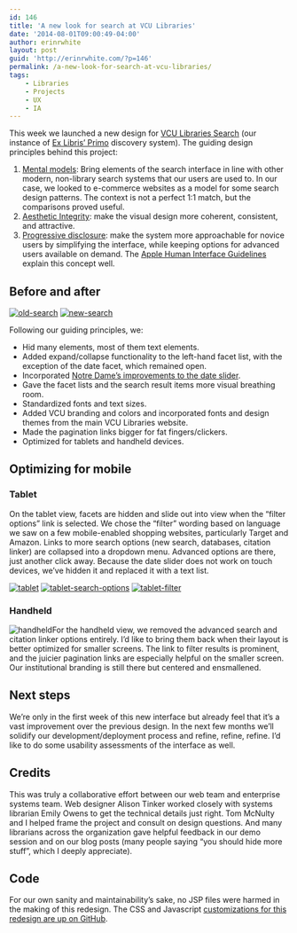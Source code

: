 ```yaml
---
id: 146
title: 'A new look for search at VCU Libraries'
date: '2014-08-01T09:00:49-04:00'
author: erinrwhite
layout: post
guid: 'http://erinrwhite.com/?p=146'
permalink: /a-new-look-for-search-at-vcu-libraries/
tags:
    - Libraries
    - Projects
    - UX
    - IA
---
```


This week we launched a new design for [VCU Libraries Search](http://search.library.vcu.edu/) (our instance of [Ex Libris’ Primo](http://www.exlibrisgroup.com/category/PrimoOverview) discovery system). The guiding design principles behind this project:

1. [Mental models](https://developer.apple.com/library/mac/documentation/userexperience/conceptual/applehiguidelines/HIPrinciples/HIPrinciples.html#//apple_ref/doc/uid/TP30000353-CJBDDFAJ): Bring elements of the search interface in line with other modern, non-library search systems that our users are used to. In our case, we looked to e-commerce websites as a model for some search design patterns. The context is not a perfect 1:1 match, but the comparisons proved useful.
2. [Aesthetic Integrity](http://www.usabilityfirst.com/glossary/aesthetic-integrity/): make the visual design more coherent, consistent, and attractive.
3. [Progressive disclosure](http://en.wikipedia.org/wiki/Progressive_disclosure): make the system more approachable for novice users by simplifying the interface, while keeping options for advanced users available on demand. The [Apple Human Interface Guidelines](https://developer.apple.com/library/mac/documentation/userexperience/conceptual/applehiguidelines/UEGuidelines/UEGuidelines.html) explain this concept well.

## Before and after

[![old-search]({{site.baseurl}}/assets//2013-2024//2014/07/old-search1-300x188.jpeg)]({{site.baseurl}}/assets//2013-2024//2014/07/old-search1.jpeg) [![new-search]({{site.baseurl}}/assets//2013-2024//2014/07/new-search-300x185.png)]({{site.baseurl}}/assets//2013-2024//2014/07/new-search.png)

Following our guiding principles, we:

- Hid many elements, most of them text elements.
- Added expand/collapse functionality to the left-hand facet list, with the exception of the date facet, which remained open.
- Incorporated [Notre Dame’s improvements to the date slider](https://github.com/ndlib/primo-date-slider).
- Gave the facet lists and the search result items more visual breathing room.
- Standardized fonts and text sizes.
- Added VCU branding and colors and incorporated fonts and design themes from the main VCU Libraries website.
- Made the pagination links bigger for fat fingers/clickers.
- Optimized for tablets and handheld devices.

## Optimizing for mobile

### Tablet

On the tablet view, facets are hidden and slide out into view when the “filter options” link is selected. We chose the “filter” wording based on language we saw on a few mobile-enabled shopping websites, particularly Target and Amazon. Links to more search options (new search, databases, citation linker) are collapsed into a dropdown menu. Advanced options are there, just another click away. Because the date slider does not work on touch devices, we’ve hidden it and replaced it with a text list.

[![tablet]({{site.baseurl}}/assets//2013-2024//2014/07/tablet-225x300.png)]({{site.baseurl}}/assets//2013-2024//2014/07/tablet.png) [![tablet-search-options]({{site.baseurl}}/assets//2013-2024//2014/07/tablet-search-options-225x300.png)]({{site.baseurl}}/assets//2013-2024//2014/07/tablet-search-options.png) [![tablet-filter]({{site.baseurl}}/assets//2013-2024//2014/07/tablet-filter-225x300.png)]({{site.baseurl}}/assets//2013-2024//2014/07/tablet-filter.png)

### Handheld

![handheld]({{site.baseurl}}/assets//2013-2024//2014/07/handheld-169x300.png)For the handheld view, we removed the advanced search and citation linker options entirely. I’d like to bring them back when their layout is better optimized for smaller screens. The link to filter results is prominent, and the juicier pagination links are especially helpful on the smaller screen. Our institutional branding is still there but centered and ensmallened.

## Next steps

We’re only in the first week of this new interface but already feel that it’s a vast improvement over the previous design. In the next few months we’ll solidify our development/deployment process and refine, refine, refine. I’d like to do some usability assessments of the interface as well.

## Credits

This was truly a collaborative effort between our web team and enterprise systems team. Web designer Alison Tinker worked closely with systems librarian Emily Owens to get the technical details just right. Tom McNulty and I helped frame the project and consult on design questions. And many librarians across the organization gave helpful feedback in our demo session and on our blog posts (many people saying “you should hide more stuff”, which I deeply appreciate).

## Code

For our own sanity and maintainability’s sake, no JSP files were harmed in the making of this redesign. The CSS and Javascript [customizations for this redesign are up on GitHub](https://github.com/vculibraries/alma-primo-customizations).